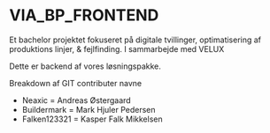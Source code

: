 # VIA_BP_FRONTEND
Et bachelor projektet fokuseret på digitale tvillinger, optimatisering af produktions linjer, & fejlfinding.
I sammarbejde med VELUX

Dette er backend af vores løsningspakke.

Breakdown af GIT contributer navne
- Neaxic = Andreas Østergaard
- Buildermark = Mark Hjuler Pedersen
- Falken123321 = Kasper Falk Mikkelsen
